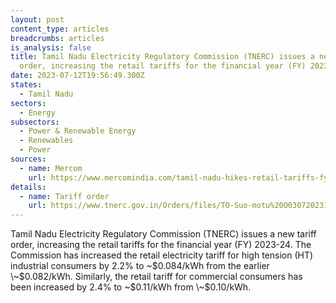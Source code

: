 ```yaml
---
layout: post
content_type: articles
breadcrumbs: articles
is_analysis: false
title: Tamil Nadu Electricity Regulatory Commission (TNERC) issues a new tariff
  order, increasing the retail tariffs for the financial year (FY) 2023-24
date: 2023-07-12T19:56:49.300Z
states:
  - Tamil Nadu
sectors:
  - Energy
subsectors:
  - Power & Renewable Energy
  - Renewables
  - Power
sources:
  - name: Mercom
    url: https://www.mercomindia.com/tamil-nadu-hikes-retail-tariffs-fy24
details:
  - name: Tariff order
    url: https://www.tnerc.gov.in/Orders/files/TO-Suo-motu%20O030720231556.pdf
---
```

Tamil Nadu Electricity Regulatory Commission (TNERC) issues a new tariff order, increasing the retail tariffs for the financial year (FY) 2023-24. The Commission has increased the retail electricity tariff for high tension (HT) industrial consumers by 2.2% to \~$0.084/kWh from the earlier \~$0.082/kWh. Similarly, the retail tariff for commercial consumers has been increased by 2.4% to \~$0.11/kWh from \~$0.10/kWh.